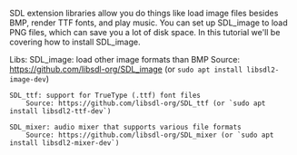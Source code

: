 SDL extension libraries allow you do things like load image files besides BMP, 
render TTF fonts, and play music. You can set up SDL_image to load PNG files, 
which can save you a lot of disk space. In this tutorial we'll be covering how to install SDL_image.

Libs:
    SDL_image: load other image formats than BMP
        Source: https://github.com/libsdl-org/SDL_image (or `sudo apt install libsdl2-image-dev`)

    SDL_ttf: support for TrueType (.ttf) font files
        Source: https://github.com/libsdl-org/SDL_ttf (or `sudo apt install libsdl2-ttf-dev`)

    SDL_mixer: audio mixer that supports various file formats
        Source: https://github.com/libsdl-org/SDL_mixer (or `sudo apt install libsdl2-mixer-dev`)
